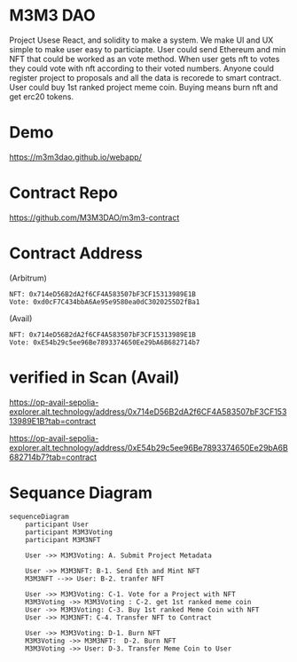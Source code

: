 # M3M3 DAO
Project Usese React, and solidity to make a system. We make UI and UX simple to make user easy to particiapte. User could send Ethereum and min NFT that could be worked as an vote method. When user gets nft to votes they could vote with nft according to their voted numbers. Anyone could register project to proposals and all the data is recorede to smart contract. User could buy 1st ranked project meme coin. Buying means burn nft and get erc20 tokens.

# Demo
https://m3m3dao.github.io/webapp/

# Contract Repo
https://github.com/M3M3DAO/m3m3-contract

# Contract Address 

(Arbitrum)
```
NFT: 0x714eD56B2dA2f6CF4A583507bF3CF15313989E1B
Vote: 0xd0cF7C434bbA6Ae95e9580ea0dC3020255D2fBa1
```
(Avail)
```
NFT: 0x714eD56B2dA2f6CF4A583507bF3CF15313989E1B
Vote: 0xE54b29c5ee96Be7893374650Ee29bA6B682714b7
```
# verified in Scan (Avail)
https://op-avail-sepolia-explorer.alt.technology/address/0x714eD56B2dA2f6CF4A583507bF3CF15313989E1B?tab=contract

https://op-avail-sepolia-explorer.alt.technology/address/0xE54b29c5ee96Be7893374650Ee29bA6B682714b7?tab=contract

# Sequance Diagram

``` mermaid
sequenceDiagram
    participant User
    participant M3M3Voting
    participant M3M3NFT

    User ->> M3M3Voting: A. Submit Project Metadata

    User ->> M3M3NFT: B-1. Send Eth and Mint NFT
    M3M3NFT -->> User: B-2. tranfer NFT

    User ->> M3M3Voting: C-1. Vote for a Project with NFT
    M3M3Voting ->> M3M3Voting : C-2. get 1st ranked meme coin
    User ->> M3M3Voting: C-3. Buy 1st ranked Meme Coin with NFT
    User ->> M3M3NFT: C-4. Transfer NFT to Contract

    User ->> M3M3Voting: D-1. Burn NFT
    M3M3Voting ->> M3M3NFT:  D-2. Burn NFT
    M3M3Voting ->> User: D-3. Transfer Meme Coin to User
```
